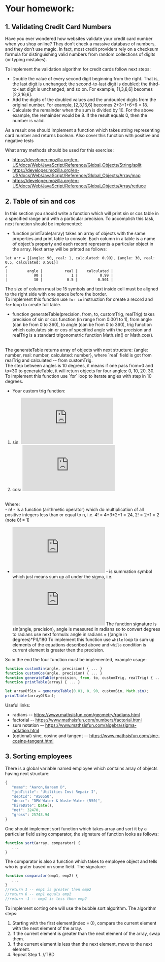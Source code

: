 # Your homework:

## 1. Validating Credit Card Numbers
Have you ever wondered how websites validate your credit card
number when you shop online? They don’t check a massive database
of numbers, and they don’t use magic. In fact, most credit providers
rely on a checksum formula for distinguishing valid numbers from
random collections of digits (or typing mistakes).

To implement the validation algorithm for
credit cards follow next steps:

- Double the value of every second digit beginning from the right.
That is, the last digit is unchanged; the second-to-last digit is doubled; the third-to-last digit is unchanged; and so on. For example,
[1,3,8,6] becomes [2,3,16,6].
- Add the digits of the doubled values and the undoubled digits from the original number. For example, [2,3,16,6] becomes
2+3+1+6+6 = 18.
- Calculate the remainder when the sum is divided by 10. For the
above example, the remainder would be 8.
If the result equals 0, then the number is valid.

As a result one should implement a function which takes string representing card number and returns boolean.
Also cover this function with positive and negative tests

What array methods should be used for this exercise:
- https://developer.mozilla.org/en-US/docs/Web/JavaScript/Reference/Global_Objects/String/split
- https://developer.mozilla.org/en-US/docs/Web/JavaScript/Reference/Global_Objects/Array/map
- https://developer.mozilla.org/en-US/docs/Web/JavaScript/Reference/Global_Objects/Array/reduce

## 2. Table of sin and cos
In this section you should write a function which will print sin or cos table in a specified range and with a particular precision.
To accomplish this task, next function should be implemented:
-  function printTable(array) takes an array of objects with the same properties and print table to console.
Each column in a table is a name of object's property and each record represents a particular object in the array.
Next array will be printed as follows:
```
let arr = [{angle: 90, real: 1, calculated: 0.99}, {angle: 30, real: 0.5, calculated: 0.501}]
>
|         angle |          real |    calculated |
|            90 |             1 |          0.99 |
|            30 |           0.5 |         0.501 |
```

The size of column must be 15 symbols and text inside cell must be aligned to the right side with one space before the border.
<br>
To implement this function use `for in` instruction for create a record and `for` loop to create full table.
<br>
- function generateTable(precision, from, to, customTrig, realTrig) takes precision of sin or cos function (in range from 0.001 to 1),
from angle (can be from 0 to 360), to angle (can be from 0 to 360), trig function which calculates sin or cos of specified angle with the precision and realTrig is a standard trigonometric function Math.sin() or Math.cos().
<br>
 The generateTable returns array of objects with next structure: {angle: number, real: number, calculated: number}, where `real` field is got from realTrig and calculated -- from customTrig.
 <br>
 The step between angles is 10 degrees, it means if one pass from=0 and to=30 to generateTable, it will return objects for four angles: 0, 10, 20, 30.
 <br>
 To implement this function use `for` loop to iterate angles with step in 10 degrees.

- Your custom trig function:
1) sin: ![sin_equation](http://www.sciweavers.org/tex2img.php?eq=%5Csum_%7Bi%3D0%7D%5E%7Bn%7D%20%28-1%29%5E%7Bi%7D%2A%5Cfrac%7Bx%5E%7B2i%2B1%7D%7D%7B%282i%2B1%29%21%7D&bc=White&fc=Black&im=jpg&fs=12&ff=arev&edit=)
2) cos: ![cos_equation](http://www.sciweavers.org/tex2img.php?eq=%5Csum_%7Bi%3D0%7D%5E%7Bn%7D%20%28-1%29%5E%7Bi%7D%2A%5Cfrac%7Bx%5E%7B2i%7D%7D%7B%282i%29%21%7D&bc=White&fc=Black&im=jpg&fs=12&ff=arev&edit=)
<br>
 Where:
 <br>
  - n! - is a function (arithmetic operator) which do multiplication of  all positive integers less than or equal to n, i.e. 4! = 4*3*2*1 = 24, 2! = 2*1 = 2 (note 0! = 1)

  - ![sum](http://www.sciweavers.org/tex2img.php?eq=%5Csum_%7Bi%3D0%7D%5E%7Bn%7D%20f%28i%29&bc=White&fc=Black&im=jpg&fs=12&ff=arev&edit=) - is summation symbol which just means sum up all under the sigma, i.e. ![sum_ex_](http://www.sciweavers.org/tex2img.php?eq=%5Csum_%7Bi%3D0%7D%5E%7B3%7Di%20%3D%200%20%2B%201%20%2B%202%20%2B%203%20%3D%206%20&bc=White&fc=Black&im=jpg&fs=12&ff=arev&edit=)
 The function signature is sin(angle, precision), angle is measured in radians so to convert degrees to radians use next formula: angle in radians = ((angle in degrees)*PI)/180
 To implement this function use `while` loop to sum up elements of the equations described above and `while` condition is current element is greater then the precision.

So in the end the four function must be implemented, example usage:

```javascript
function customSin(angle, precision) { ... }
function customCos(angle, precision) { ... }
function generateTable(precision, from, to, customTrig, realTrig) { ... }
function printTable(array) { ... }

let arrayOfSin = generateTable(0.01, 0, 90, customSin, Math.sin);
printTable(arrayOfSin);
```

  Useful links:
  
- radians -- https://www.mathsisfun.com/geometry/radians.html
- factorial -- https://www.mathsisfun.com/numbers/factorial.html
- sum notation -- https://www.mathsisfun.com/algebra/sigma-notation.html
- (optional) sine, cosine and tangent -- https://www.mathsisfun.com/sine-cosine-tangent.html

## 3. Sorting employees
There is a global variable named employee which contains array of objects having next structure:

```javascript
{
   "name": "Aaron,Kareem D",
   "jobTitile": "Utilities Inst Repair I",
   "deptId": "A50550",
   "descr": "DPW-Water & Waste Water (550)",
   "hireDate": Date(),
   "net": 32470,
   "gross": 25743.94
}
```

One should implement sort function which takes array and sort it by a particular field using comparator, the signature of function looks as follows:
```javascript
function sort(array, comparator) {
   ...
}
```
The comparator is also a function which takes to employee object and tells who is grater based on some field. The signature:

```javascript
function comparator(emp1, emp2) {
   ...
}
//return 1 -- emp1 is greater then emp2
//return 0 -- emp1 equals emp2
//return -1 -- emp1 is less then emp2
```

To implement sorting one will use the bubble sort algorithm.
The algorithm steps:

1. Starting with the first element(index = 0), compare the current element with the next element of the array.
2. If the current element is greater than the next element of the array, swap them.
3. If the current element is less than the next element, move to the next element.
4. Repeat Step 1.
//TBD
